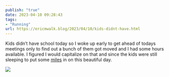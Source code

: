 ```yaml
---
publish: "true"
date: 2023-04-10 09:28:43
tags:
- "Running"
url: https://ericmwalk.blog/2023/04/10/kids-didnt-have.html
---
```

Kids didn’t have school today so I woke up early to get ahead of todays meetings only to find out a bunch of them got moved and I had some hours available. I figured I would capitalize on that and since the kids were still sleeping to put some [miles](http://www.strava.com/activities/8866134452) in on this beautiful day.

![](https://ericmwalk.blog/uploads/2023/6a070ade66.jpg)